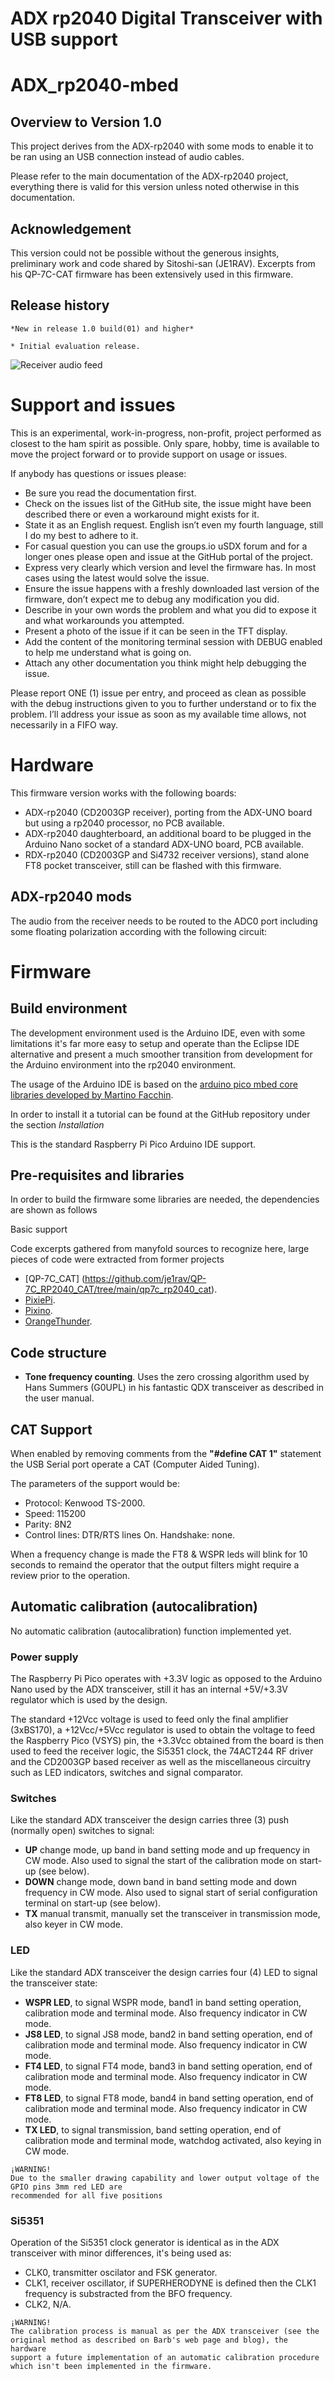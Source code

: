 # ADX rp2040 Digital Transceiver with USB support
# ADX_rp2040-mbed

## Overview to Version 1.0

This project derives from the ADX-rp2040 with some mods to enable it to be ran using an USB connection
instead of audio cables.

Please refer to the main documentation of the ADX-rp2040 project, everything there is valid for this 
version unless noted otherwise in this documentation.

## Acknowledgement

This version could not be possible without the generous insights, preliminary work and code shared by
Sitoshi-san (JE1RAV). Excerpts from his QP-7C-CAT firmware has been extensively used in this firmware.

## Release history

```
*New in release 1.0 build(01) and higher*

* Initial evaluation release.
```
![Receiver audio feed](../../docs/ADX-rp2040-mbed.png "ADX-rp2040 RX wire mod")

# Support and issues

This is an experimental, work-in-progress, non-profit, project performed as closest to the ham spirit as possible. Only spare, hobby,
time is available to move the project forward or to provide support on usage or issues.

If anybody has questions or issues please:
 

* Be sure you read the documentation first.
* Check on the issues list of the GitHub site, the issue might have been described there or even a workaround might exists for it.
* State it as an  English request. English isn’t even my fourth language, still I do my best to adhere to it. 
* For casual question you can use the groups.io uSDX forum and for a longer ones please open and issue at the GitHub portal of the project. 
* Express very clearly which version and level the firmware has. In most cases using the latest would solve the issue.
* Ensure the issue happens with a freshly downloaded last version of the firmware, don’t expect me to debug any modification you did.
* Describe in your own words the problem and what you did to expose it and what workarounds you attempted.
* Present a photo of the issue if it can be seen in the TFT display.
* Add the content of the monitoring terminal session with DEBUG enabled to help me understand what is going on.
* Attach any other documentation you think might help debugging the issue.
 

Please report ONE (1) issue per entry, and proceed as clean as possible with the debug instructions given to you to further understand or to fix the problem. 
I’ll address your issue as soon as my available time allows, not necessarily in a FIFO way.


# Hardware

This firmware version works with the following boards:

*	ADX-rp2040 (CD2003GP receiver), porting from the ADX-UNO board but using a rp2040 processor, no PCB available.
*	ADX-rp2040 daughterboard, an additional board to be plugged in the Arduino Nano socket of a standard ADX-UNO board, PCB available.
*	RDX-rp2040 (CD2003GP and Si4732 receiver versions), stand alone FT8 pocket transceiver, still can be flashed with this firmware.


## ADX-rp2040 mods

The audio from the receiver needs to be routed to the ADC0 port including some floating polarization according with the following circuit:


# Firmware
## Build environment

The development environment used is the Arduino IDE, even with some limitations it's far more easy to setup and operate
than the Eclipse IDE alternative and present a much smoother transition from development for the Arduino environment into
the rp2040 environment.

The usage of the Arduino IDE is based on the [arduino pico mbed core libraries developed by Martino Facchin](https://github.com/arduino/ArduinoCore-mbed).

In order to install it a tutorial can be found at the GitHub repository under the section *Installation*

This is the standard Raspberry Pi Pico Arduino IDE support.

## Pre-requisites and libraries

In order to build the firmware some libraries are needed, the dependencies are shown as follows

Basic support

Code excerpts gathered from manyfold sources to recognize here, large pieces of code were extracted from former projects

* [QP-7C_CAT] (https://github.com/je1rav/QP-7C_RP2040_CAT/tree/main/qp7c_rp2040_cat).
* [PixiePi](https://github.com/lu7did/PixiePi).
* [Pixino](https://github.com/lu7did/Pixino).
* [OrangeThunder](https://github.com/lu7did/OrangeThunder).

## Code structure

 
* **Tone frequency counting**.
Uses the zero crossing algorithm used by Hans Summers (G0UPL) in his fantastic QDX transceiver as described in the user manual.

## CAT Support

When enabled by removing comments from the **"#define CAT     1"** statement the USB Serial port operate a CAT (Computer Aided Tuning).

The parameters of the support would be:

*	Protocol: Kenwood TS-2000.
*	Speed: 115200
*	Parity: 8N2
*	Control lines: DTR/RTS lines On. Handshake: none.

When a frequency change is made the FT8 & WSPR leds will blink for 10 seconds to remaind the operator that
the output filters might require a review prior to the operation.

## Automatic calibration (autocalibration)

No automatic calibration (autocalibration) function implemented yet.


### Power supply

The Raspberry Pi Pico operates with +3.3V logic as opposed to the Arduino Nano used by the ADX transceiver, still it has an internal +5V/+3.3V regulator which
is used by the design. 

The standard +12Vcc voltage is used to feed only the final amplifier (3xBS170), a +12Vcc/+5Vcc regulator is used to obtain the voltage to feed the Raspberry
Pico (VSYS) pin, the +3.3Vcc obtained from the board is then used to feed the receiver logic, the Si5351 clock, the 74ACT244 RF driver and the CD2003GP based 
receiver as well as the miscellaneous circuitry such as LED indicators, switches and signal comparator.

### Switches
Like the standard ADX transceiver the design carries three (3) push (normally open) switches to signal:

* **UP** change mode, up band in band setting mode and up frequency in CW mode. Also used to signal the start of the calibration mode on start-up (see below).
* **DOWN** change mode, down band in band setting mode and down frequency in CW mode. Also used to signal start of serial configuration terminal on start-up (see below).
* **TX** manual transmit, manually set the transceiver in transmission mode, also keyer in CW mode.

### LED

Like the standard ADX transceiver the design carries four (4) LED to signal the transceiver state:

* **WSPR LED**, to signal WSPR mode, band1 in band setting operation, calibration mode and terminal mode. Also frequency indicator in CW mode.
* **JS8 LED**, to signal JS8 mode, band2 in band setting operation, end of calibration mode and terminal mode. Also frequency indicator in CW mode.
* **FT4 LED**, to signal FT4 mode, band3 in band setting operation, end of calibration mode and terminal mode. Also frequency indicator in CW mode.
* **FT8 LED**, to signal FT8 mode, band4 in band setting operation, end of calibration mode and terminal mode. Also frequency indicator in CW mode.
* **TX LED**, to signal transmission, band setting operation, end of calibration mode and terminal mode, watchdog activated, also keying in CW mode.
```
¡WARNING!
Due to the smaller drawing capability and lower output voltage of the GPIO pins 3mm red LED are
recommended for all five positions
```

### Si5351

Operation of the Si5351 clock generator is identical as in the ADX transceiver with minor differences, it's being used as:

* CLK0, transmitter oscilator and FSK generator.
* CLK1, receiver oscillator, if SUPERHERODYNE is defined then the CLK1 frequency is substracted from the BFO frequency.
* CLK2, N/A.

```
¡WARNING!
The calibration process is manual as per the ADX transceiver (see the original method as described on Barb's web page and blog), the hardware
support a future implementation of an automatic calibration procedure which isn't been implemented in the firmware.
```

